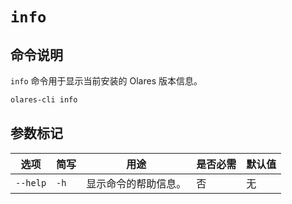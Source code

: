 # `info`

## 命令说明
`info` 命令用于显示当前安装的 Olares 版本信息。

```bash
olares-cli info
```

## 参数标记

| 选项     | 简写   | 用途             | 是否必需 | 默认值 |
|----------|------|------------------|----------|--------|
| `--help` | `-h` | 显示命令的帮助信息。 | 否       | 无     |